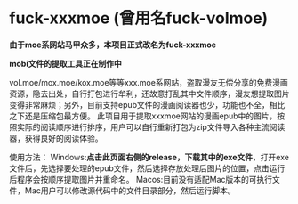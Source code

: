 # fuck-xxxmoe (曾用名fuck-volmoe)

**由于moe系网站马甲众多，本项目正式改名为fuck-xxxmoe**

**mobi文件的提取工具正在制作中**

vol.moe/mox.moe/kox.moe等等xxx.moe系网站，盗取漫友无偿分享的免费漫画资源，隐去出处，自行打包进行牟利，还故意打乱其中文件顺序，漫友想提取图片变得非常麻烦；另外，目前支持epub文件的漫画阅读器也少，功能也不全，相比之下还是压缩包最方便。
此项目用于提取xxxmoe网站的漫画epub中的图片，按照实际的阅读顺序进行排序，用户可以自行重新打包为zip文件导入各种主流阅读器，获得良好的阅读体验。

使用方法：
Windows:**点击此页面右侧的release，下载其中的exe文件**，打开exe文件后，先选择要处理的epub文件，然后选择存放处理后图片的位置，点击运行后程序会按顺序提取图片并重命名。
Macos:目前没有适配Mac版本的可执行文件，Mac用户可以修改源代码中的文件目录部分，然后运行脚本。
